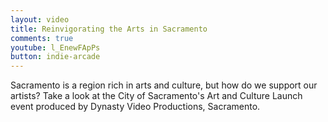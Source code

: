 ```yaml
---
layout: video
title: Reinvigorating the Arts in Sacramento
comments: true
youtube: l_EnewFApPs
button: indie-arcade
---
```


Sacramento is a region rich in arts and culture, but how do we support our artists? Take a look at the City of Sacramento's Art and Culture Launch event produced by Dynasty Video Productions, Sacramento.
